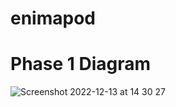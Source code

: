 # enimapod

# Phase 1 Diagram

![Screenshot 2022-12-13 at 14 30 27](https://user-images.githubusercontent.com/32545226/207360434-d8c30166-fee5-44c2-b3e1-43bfd2619b22.png)
